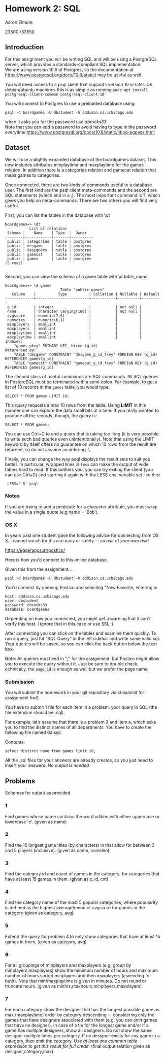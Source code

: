# Homework 2: SQL

Aaron Elmore

23500 /33550

## Introduction

For this assignment you will be writing SQL and will be using a PostgreSQL server, which provides a standards-compliant SQL implementation.  
We are using version 10.6 of Postgres, so the documentation at https://www.postgresql.org/docs/10.6/static/ may be useful as well.

You will need access to a psql client that supports version 10 or later. On debian/ubuntu machines this is as simple as running
`sudo apt install postgresql-client-common postgresql-client-10`

You will connect to Postgres to use a preloaded database using:

`psql -d boardgames -U dbstudent -h addison.cs.uchicago.edu`

when it asks you for the password use *dbrocks33*  
Note that you can add a password to avoid having to type in the password everytime
https://www.postgresql.org/docs/10.6/static/libpq-pgpass.html


## Dataset
We will use a slightly expanded database of the boardgames dataset.
This now includes attributes minplaytime and maxplaytime for the games relation.
In addition there is a categories relation and gamecat relation that maps games to categories.

Once connected, there are two kinds of commands useful to a database user. The first kind are the psql client meta-commands
and the second are SQL statements (which end in a ;).
The most important command is \?, which gives you help on meta-commands. There are two others you will find very useful.  

First, you can list the tables in the database with \dt

```
boardgames=> \dt
           List of relations
 Schema |    Name    | Type  |  Owner   
--------+------------+-------+----------
 public | categories | table | postgres
 public | desgame    | table | postgres
 public | designers  | table | postgres
 public | gamecat    | table | postgres
 public | games      | table | postgres
(5 rows)


```

Second, you can view the schema  of a given table with \d *table_name*

```
boardgames=> \d games
                         Table "public.games"
   Column    |          Type          | Collation | Nullable | Default
-------------+------------------------+-----------+----------+---------
 g_id        | integer                |           | not null |
 name        | character varying(100) |           | not null |
 avgscore    | numeric(7,6)           |           |          |
 numvotes    | numeric(6,1)           |           |          |
 minplayers  | smallint               |           |          |
 maxplayers  | smallint               |           |          |
 minplaytime | smallint               |           |          |
 maxplaytime | smallint               |           |          |
Indexes:
    "games_pkey" PRIMARY KEY, btree (g_id)
Referenced by:
    TABLE "desgame" CONSTRAINT "desgame_g_id_fkey" FOREIGN KEY (g_id) REFERENCES games(g_id)
    TABLE "gamecat" CONSTRAINT "gamecat_g_id_fkey" FOREIGN KEY (g_id) REFERENCES games(g_id)
```

The second class of useful commands are SQL commands. All SQL queries in PostgreSQL must be terminated with a semi-colon.
For example, to get a list of 10 records in the `games` table, you would type:

`SELECT * FROM games LIMIT 10;`

This query  requests a max 10 rows from the table. Using **LIMIT**  in this manner one can explore the data small bits at a time. If you really wanted to produce all the records, though, the query is:

`SELECT * FROM games;`

You can use Ctrl+C to end a query that is taking too long (it is very possible to write such bad queries even unintentionally).
Note that using the LIMIT keyword by itself offers no guarantee on which 10 rows from the result are
returned, so do not assume an ordering. \\

Finally, you can change the way psql displays the result sets to suit you better.
In particular, wrapped lines in `less` can make the output of wide tables hard to read. If this bothers you, you can try exiting the client
(you can use Ctrl+D) and starting it again with the LESS  env. variable set like this:

` LESS='-S' psql`



### Notes

If you are trying to add a predicate for a character attribute, you must wrap the value in a single quote (e.g name = 'Bob').

### OS X

In years past one student gave the following advice for connecting from OS X. I cannot vouch for it's accuracy or safety -- *so use at your own risk*!



https://eggerapps.at/postico/


Here is how you'd connect to this online database.



Given this from the assignment...



`psql -d boardgames -U dbstudent -h addison.cs.uchicago.edu`

You'd connect by opening Postico and selecting "New Favorite, entering in

```
host: addison.cs.uchicago.edu
user: dbstudent
password: dbrocks33
database: boardgames
```



Depending on how you connected, you might get a warning that it can't verify this host. I ignore that in this case or use SSL :)

After connecting you can click on the tables and examine them quickly. To run a query, just hit "SQL Query" in the left sidebar and write some valid sql. Your queries will be saved, so you can click the back button below the text box.


Note: All queries must end in ";" for the assignment, but Postico might allow you to execute the query without it. Just be sure to double check.
echnically, the `page_id` is enough as well but we prefer the page name.


### Submission
You will submit the homework in your git repository via chisubmit for assignment hw2.

You have to submit 1 file for each item in a problem:  your query in SQL
(the file extension should be .sql).

For example, let’s assume that there is a problem 0 and item a, which
asks you to find the distinct names of all departments. You have to create the following file named 0a.sql:

Contents:

`select distinct name from games limit 10;`

All the .sql  files for your answers are already creates, so you just need to insert your answers.
*No output is needed*


## Problems
Schemas for output as provided

### 1
 Find games whose name contains the word *edition* with either uppercase or lowercase 'e'. (given as name)

### 2

Find the 10 longest game titles (by characters) in that allow for between 3 and 5 players (inclusive). (given as name, namelen)


### 3
Find the category id and count of games in the category, for categories that have at least 15 games in them. (given as c_id, cnt)

### 4
Find the category name of the most 5 popular categories, where popularity is defined as the highest average/mean of avgscore for games in the category (given as category, avg)


### 5
Extend the query for problem 4 to only show categories that have at least 15 games in them. (given as category, avg)



### 6
For all groupings of minplayers and maxplayers (e.g.  group by minplayers,maxplayers) show the minimum number of hours and maximum number of hours sorted minplayers and then maxplayers (ascending for both). Note that min/maxplaytime is given in minutes. Do not round or truncate hours. (given as minhrs,maxhours,minplayers,maxplayers)


### 7
For each category show the designer that has the longest possible game as max (maxplaytime) order by category descending -- considering only the games that have designers associated with them (e.g. you can omit games that have no designer).
In case of a tie for the longest game and/or if a game has multiple designers, show all designers. Do not show the same designer multiple times per category. If no designer exists for any game in a category, then omit the category.
*Use at least one common table expression to get this result for full credit.* (final output relation given as designer,category,max)
